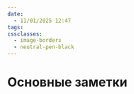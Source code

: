```yaml
---
date:
  - 11/01/2025 12:47
tags: 
cssclasses:
  - image-borders
  - neutral-pen-black
---
```

# Основные заметки

